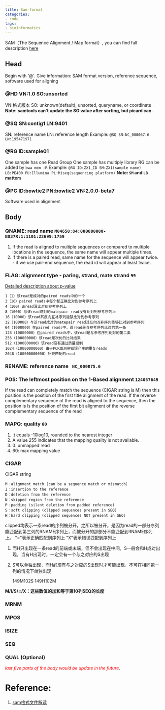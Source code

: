 ```yaml
---
title: Sam-format
categories: 
- code
tags: 
- bioinformatics
---
```


SAM（The Sequence Alignment / Map format）, you can find full description [here](http://samtools.github.io/hts-specs/SAMv1.pdf)

## Head
Begin with '@'. Give information: SAM format version, reference sequence, software used for aligning

### @HD VN:1.0 SO:unsorted
VN:格式版本
SO: unknown(default), unsorted, queryname, or coordinate
**Note: samtools can't update the SO value after sorting, but picard can.**

### @SQ SN:contig1 LN:9401
SN: reference name
LN: reference length
Example: `@SQ SN:NC_000067.6 LN:195471971`

### @RG ID:sample01
One sample has one Read Group
One sample has multiply library
RG can be added by `bwa mem -R`
Example: `@RG ID:ZX1_ID SM:ZX1(sample name) LB:PE400 PU:Illumina PL:Miseq(sequencing platform)`
**Note: `SM` and `LB` matters**

### @PG ID:bowtie2 PN:bowtie2 VN:2.0.0-beta7
Software used in alignment

## Body
### QNAME: read name `M04650:84:000000000-B837R:1:1101:22699:1759`

1. If the read is aligned to multiple sequences or compared to multiple locations in the sequence, the same name will appear multiple times.
2. If there is a paired read, same name for the sequence will appear twice. - if we use pair-end sequence, the read id will appear at least twice.

### FLAG: alignment type - paring, strand, mate strand `99`

[Detailed description about p-value](https://broadinstitute.github.io/picard/explain-flags.html)

    1（1）该read是成对的paired reads中的一个
    2（10）paired reads中每个都正确比对到参考序列上
    4（100）该read没比对到参考序列上
    8（1000）与该read成对的matepair read没有比对到参考序列上
    16（10000）该read其反向互补序列能够比对到参考序列
    32（100000）与该read成对的matepair read其反向互补序列能够比对到参考序列
    64（1000000）在paired reads中，该read是与参考序列比对的第一条
    128（10000000）在paired reads中，该read是与参考序列比对的第二条
    256（100000000）该read是次优的比对结果
    512（1000000000）该read没有通过质量控制
    1024（10000000000）由于PCR或测序错误产生的重复reads
    2048（100000000000）补充匹配的read

### RENAME: reference name ` NC_000075.6`

### POS: The leftmost position on the 1-Based alignment `124057649`
If the read can completely match the sequence (CIGAR string is M) then this position is the position of the first title alignment of the read. If the reverse complementary sequence of the read is aligned to the sequence, then the position is Is the position of the first bit alignment of the reverse complementary sequence of the read

### MAPQ: quality `60`
1. It equals -10log10, rounded to the nearest integer
2. A value 255 indicates that the mapping quality is not available.
3. 0: unmapped read
4. 60: max mapping value


### CIGAR
CIGAR string

    M：alignment match (can be a sequence match or mismatch)
    I：insertion to the reference
    D：deletion from the reference
    N：skipped region from the reference
    P：padding (silent deletion from padded reference)
    S：soft clipping (clipped sequences present in SEQ)
    H：hard clipping (clipped sequences NOT present in SEQ)
    

clipped均表示一条read的序列被分开，之所以被分开，是因为read的一部分序列能匹配到第三列的RNAME序列上，而被分开的那部分不能匹配到RNAME序列上。
    "="表示正确匹配到序列上
    "X"表示错误匹配到序列上
1. 而H只出现在一条read的前端或末端，但不会出现在中间，S一般会和H成对出现，当有H出现时，一定会有一个与之对应的S出现
2. S可以单独出现，而H必须有与之对应的S出现时才可能出现，不可在相同第一列的情况下单独出现

    149M102S
    149H102M
    
**M/I/S/=/X：这些数值的加和等于第10列SEQ的长度**

### MRNM

### MPOS

### ISIZE

### SEQ

### QUAL (Optional)

<span style="color:red">*last five parts of the body would be update in the future*</span>.

# Reference:
1. [sam格式文件解读](https://blog.csdn.net/genome_denovo/article/details/78712972)
